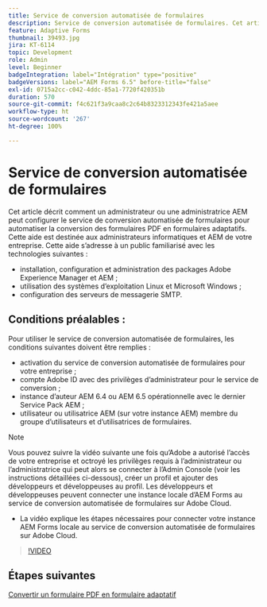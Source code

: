 ```yaml
---
title: Service de conversion automatisée de formulaires
description: Service de conversion automatisée de formulaires. Cet article décrit comment un administrateur ou une administratrice AEM peut configurer le service de conversion automatisée de formulaires pour automatiser la conversion des formulaires PDF en formulaires adaptatifs. Cette aide est destinée aux administrateurs et administratrices informatiques et AEM de votre organisation.
feature: Adaptive Forms
thumbnail: 39493.jpg
jira: KT-6114
topic: Development
role: Admin
level: Beginner
badgeIntegration: label="Intégration" type="positive"
badgeVersions: label="AEM Forms 6.5" before-title="false"
exl-id: 0715a2cc-c042-4ddc-85a1-7720f420351b
duration: 570
source-git-commit: f4c621f3a9caa8c2c64b8323312343fe421a5aee
workflow-type: ht
source-wordcount: '267'
ht-degree: 100%

---
```


# Service de conversion automatisée de formulaires

Cet article décrit comment un administrateur ou une administratrice AEM peut configurer le service de conversion automatisée de formulaires pour automatiser la conversion des formulaires PDF en formulaires adaptatifs. Cette aide est destinée aux administrateurs informatiques et AEM de votre entreprise. Cette aide s’adresse à un public familiarisé avec les technologies suivantes :

* installation, configuration et administration des packages Adobe Experience Manager et AEM ;
* utilisation des systèmes d’exploitation Linux et Microsoft Windows ;
* configuration des serveurs de messagerie SMTP.

## Conditions préalables :

Pour utiliser le service de conversion automatisée de formulaires, les conditions suivantes doivent être remplies :

* activation du service de conversion automatisée de formulaires pour votre entreprise ;
* compte Adobe ID avec des privilèges d’administrateur pour le service de conversion ;
* instance d’auteur AEM 6.4 ou AEM 6.5 opérationnelle avec le dernier Service Pack AEM ;
* utilisateur ou utilisatrice AEM (sur votre instance AEM) membre du groupe d’utilisateurs et d’utilisatrices de formulaires.

>[!NOTE]
>Vous pouvez suivre la vidéo suivante une fois qu’Adobe a autorisé l’accès de votre entreprise et octroyé les privilèges requis à l’administrateur ou l’administratrice qui peut alors se connecter à l’Admin Console (voir les instructions détaillées ci-dessous), créer un profil et ajouter des développeurs et développeuses au profil. Les développeurs et développeuses peuvent connecter une instance locale d’AEM Forms au service de conversion automatisée de formulaires sur Adobe Cloud.

* La vidéo explique les étapes nécessaires pour connecter votre instance AEM Forms locale au service de conversion automatisée de formulaires sur Adobe Cloud.

>[!VIDEO](https://video.tv.adobe.com/v/327720?quality=12&learn=on&captions=fre_fr)

## Étapes suivantes

[Convertir un formulaire PDF en formulaire adaptatif](./convert-pdf-form-into-adaptive-form.md)